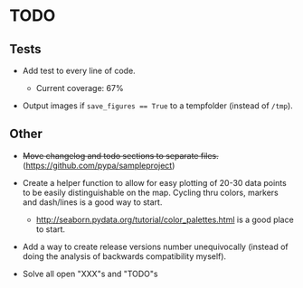 # TODO

## Tests

* Add test to every line of code.
    - Current coverage: 67%

* Output images if `save_figures == True` to a tempfolder (instead of `/tmp`).

## Other

* ~~Move changelog and todo sections to separate files.~~
  (https://github.com/pypa/sampleproject)

* Create a helper function to allow for easy plotting of 20-30 data points to
  be easily distinguishable on the map. Cycling thru colors, markers and
  dash/lines is a good way to start.
    * http://seaborn.pydata.org/tutorial/color_palettes.html is a good place to
      start.

* Add a way to create release versions number unequivocally (instead of doing
  the analysis of backwards compatibility myself).

* Solve all open "XXX"s and "TODO"s
